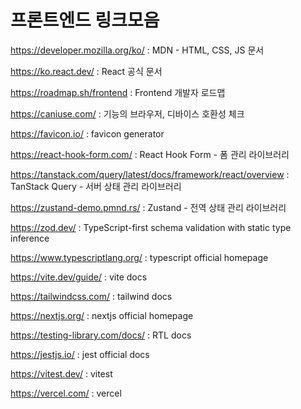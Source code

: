 # 프론트엔드 링크모음

https://developer.mozilla.org/ko/ : MDN - HTML, CSS, JS 문서

https://ko.react.dev/ : React 공식 문서

https://roadmap.sh/frontend : Frontend 개발자 로드맵

https://caniuse.com/ : 기능의 브라우저, 디바이스 호환성 체크

https://favicon.io/ : favicon generator

https://react-hook-form.com/ : React Hook Form - 폼 관리 라이브러리

https://tanstack.com/query/latest/docs/framework/react/overview : TanStack Query - 서버 상태 관리 라이브러리

https://zustand-demo.pmnd.rs/ : Zustand - 전역 상태 관리 라이브러리

https://zod.dev/ : TypeScript-first schema validation with static type inference

https://www.typescriptlang.org/ : typescript official homepage

https://vite.dev/guide/ : vite docs

https://tailwindcss.com/ : tailwind docs

https://nextjs.org/ : nextjs official homepage

https://testing-library.com/docs/ : RTL docs

https://jestjs.io/ : jest official docs

https://vitest.dev/ : vitest

https://vercel.com/ : vercel
